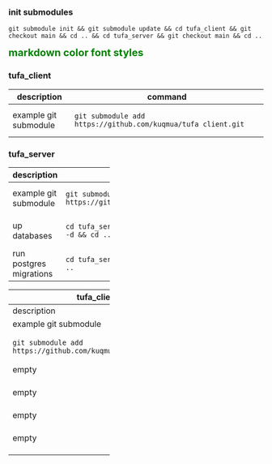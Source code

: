 ### init submodules
```
git submodule init && git submodule update && cd tufa_client && git checkout main && cd .. && cd tufa_server && git checkout main && cd ..
```
   
<span style="color:green;font-weight:700;font-size:20px">
    markdown color font styles
</span>

### tufa_client
<table>
<thead>
<tr>
<th>description</th>
<th>command</th>
</tr>
</thead>
<tbody>
<tr>
<td>example git submodule</td>
<td>  
   
```
git submodule add https://github.com/kuqmua/tufa_client.git
```
</td>
</tr>
</tbody>
</table>

### tufa_server
<table style="width:200px">
<thead>
<tr>
<th>description</th>
<th>command</th>
</tr>
</thead>
<tbody>
<tr>
<td>example git submodule</td>
<td>
   
```
git submodule add https://github.com/kuqmua/tufa_client.git
```
</td>
</tr>
<tr>
<td>up databases</td>
<td>
   
```
cd tufa_server && sudo docker-compose up -d && cd ..
```
</td>
</tr>
<tr>
<td>run postgres migrations</td>
<td>
   
```  
cd tufa_server && sqlx migrate run && cd ..
```
</td>
</tr>
</tbody>
</table>

<table style="width:200px">
<thead>
<tr>
<th>tufa_client</th>
<th>tufa-server</th>
</tr>
</thead>
<tbody>
<tr>
<td>description</td>
<td>commands</td>
</tr>
<tr>
<td>example git submodule</td>
<td>example git submodule</td>
</tr>
<tr>
<td>
   
```
git submodule add https://github.com/kuqmua/tufa_client.git
```
</td>
<td>
   
```
git submodule add https://github.com/kuqmua/tufa_server.git
```
</td>
</tr>
<tr>
<td>empty</td>
<td>up databases</td>
</tr>
<tr>
<td>empty</td>
<td>
   
```
cd tufa_server && sudo docker-compose up -d && cd ..
```
</td>
</tr>
<tr>
<td>empty</td>
<td>run postgres migrations</td>
</tr>
<tr>
<td>empty</td>
<td>
   
```  
cd tufa_server && sqlx migrate run && cd ..
```
</td>
</tr>
</tbody>
</table>

